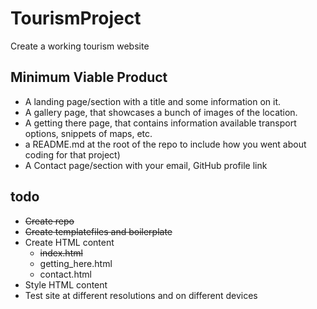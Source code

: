 # TourismProject
Create a working tourism website
## Minimum Viable Product
-   A landing page/section with a title and some information on it.
-   A gallery page, that showcases a bunch of images of the location.
-   A getting there page, that contains information available transport options, snippets of maps, etc.
-   a README.md at the root of the repo to include how you went about coding for that project)
-   A Contact page/section with your email, GitHub profile link

## todo
- ~~Create repo~~
- ~~Create templatefiles and boilerplate~~
- Create HTML content
    - ~~index.html~~
    - getting_here.html
    - contact.html
- Style HTML content
- Test site at different resolutions and on different devices
